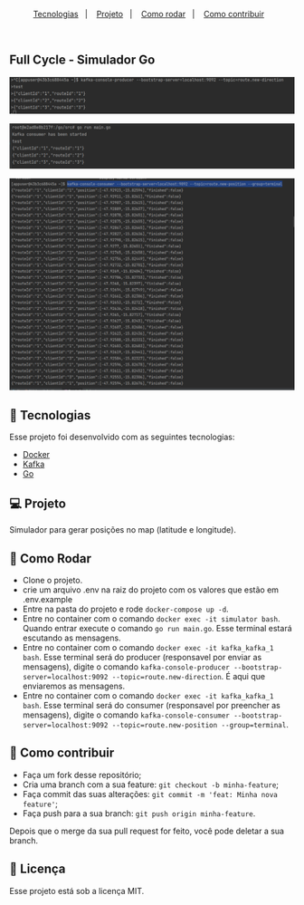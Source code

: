 <p align="center">
  <a href="#-tecnologias">Tecnologias</a>&nbsp;&nbsp;&nbsp;|&nbsp;&nbsp;&nbsp;
  <a href="#-projeto">Projeto</a>&nbsp;&nbsp;&nbsp;|&nbsp;&nbsp;&nbsp;
  <a href="#-como-rodar">Como rodar</a>&nbsp;&nbsp;&nbsp;|&nbsp;&nbsp;&nbsp;
  <a href="#-como-contribuir">Como contribuir</a>&nbsp;&nbsp;&nbsp;
  </p>

<br>

## Full Cycle - Simulador Go

<p align="center">
  <img alt="producer" src=".github/img.png">
</p>

<p align="center">
  <img alt="app" src=".github/img_1.png">
</p>

<p align="center">
  <img alt="consumer" src=".github/img_2.png">
</p>

## 🚀 Tecnologias

Esse projeto foi desenvolvido com as seguintes tecnologias:

- [Docker](https://www.docker.com/)
- [Kafka](https://kafka.apache.org/)
- [Go](https://go.dev/)

## 💻 Projeto

Simulador para gerar posições no map (latitude e longitude).


## 🚀 Como Rodar

- Clone o projeto.
- crie um arquivo .env na raiz do projeto com os valores que estão em .env.example
- Entre na pasta do projeto e rode `docker-compose up -d`.
- Entre no container com o comando `docker exec -it simulator bash`. Quando entrar execute o comando `go run main.go`. Esse terminal estará escutando as mensagens.
- Entre no container com o comando `docker exec -it kafka_kafka_1 bash`. Esse terminal será do producer (responsavel por enviar as mensagens), digite o comando  `kafka-console-producer --bootstrap-server=localhost:9092 --topic=route.new-direction`. É aqui que enviaremos as mensagens.
- Entre no container com o comando `docker exec -it kafka_kafka_1 bash`. Esse terminal será do consumer (responsavel por preencher as mensagens), digite o comando  `kafka-console-consumer --bootstrap-server=localhost:9092 --topic=route.new-position --group=terminal`.




## 🤔 Como contribuir

- Faça um fork desse repositório;
- Cria uma branch com a sua feature: `git checkout -b minha-feature`;
- Faça commit das suas alterações: `git commit -m 'feat: Minha nova feature'`;
- Faça push para a sua branch: `git push origin minha-feature`.

Depois que o merge da sua pull request for feito, você pode deletar a sua branch.

## 📝 Licença

Esse projeto está sob a licença MIT.
